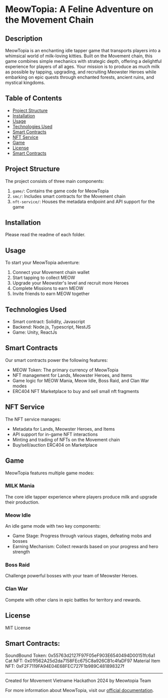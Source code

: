 # MeowTopia: A Feline Adventure on the Movement Chain

## Description
MeowTopia is an enchanting idle tapper game that transports players into a whimsical world of milk-loving kitties. Built on the Movement chain, this game combines simple mechanics with strategic depth, offering a delightful experience for players of all ages. Your mission is to produce as much milk as possible by tapping, upgrading, and recruiting Meowster Heroes while embarking on epic quests through enchanted forests, ancient ruins, and mystical kingdoms.

## Table of Contents
- [Project Structure](#project-structure)
- [Installation](#installation)
- [Usage](#usage)
- [Technologies Used](#technologies-used)
- [Smart Contracts](#smart-contracts)
- [NFT Service](#nft-service)
- [Game](#game)
- [License](#license)
- [Smart Contracts](#smart-contracts)

## Project Structure
The project consists of three main components:

1. `game/`: Contains the game code for MeowTopia
2. `smc/`: Includes smart contracts for the Movement chain
3. `nft-service/`: Houses the metadata endpoint and API support for the game

## Installation
Please read the readme of each folder.

## Usage
To start your MeowTopia adventure:
1. Connect your Movement chain wallet
2. Start tapping to collect MEOW
3. Upgrade your Meowster's level and recruit more Heroes
4. Complete Missions to earn MEOW
5. Invite friends to earn MEOW together

## Technologies Used
- Smart contract: Solidity, Javascript
- Backend: Node.js, Typescript, NestJS
- Game: Unity, ReactJs

## Smart Contracts
Our smart contracts power the following features:
- MEOW Token: The primary currency of MeowTopia
- NFT management for Lands, Meowster Heroes, and Items
- Game logic for MEOW Mania, Meow Idle, Boss Raid, and Clan War modes
- ERC404 NFT Marketplace to buy and sell small nft fragments

## NFT Service
The NFT service manages:
- Metadata for Lands, Meowster Heroes, and Items
- API support for in-game NFT interactions
- Minting and trading of NFTs on the Movement chain
- Buy/sell/auction ERC404 on Marketplace

## Game
MeowTopia features multiple game modes:

### MILK Mania
The core idle tapper experience where players produce milk and upgrade their production.

### Meow Idle
An idle game mode with two key components:
- Game Stage: Progress through various stages, defeating mobs and bosses
- Earning Mechanism: Collect rewards based on your progress and hero strength

### Boss Raid
Challenge powerful bosses with your team of Meowster Heroes.

### Clan War
Compete with other clans in epic battles for territory and rewards.

## License
MIT License

## Smart Contracts:
SoundBound Token: 0x55763d2127F97F05eF903E6540494D00151fc6a1
Cat NFT: 0x01f562A25d2da7158FEc675C8a926CB1c4faDF97
Material Item NFT: 0xF2F7119FA94E04E68FEC727F1b989C481898327f

---

Created for Movement Vietname Hackathon 2024 by Meowtopia Team

For more information about MeowTopia, visit our [official documentation](https://docs.meowtopia.io/).
